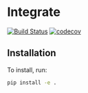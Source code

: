 # Integrate
[![Build Status](https://travis-ci.org/adabbott/integrate.svg?branch=master)](https://travis-ci.org/adabbott/integrate)
[![codecov](https://codecov.io/gh/adabbott/integrate/branch/master/graph/badge.svg)](https://codecov.io/gh/adabbott/integrate)

## Installation

To install, run:
```bash
pip install -e .
```
